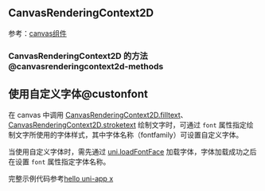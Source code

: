 ## CanvasRenderingContext2D

<!-- CUSTOMTYPEJSON.CanvasRenderingContext2D.description -->

参考：[canvas组件](../component/canvas.md)

<!-- CUSTOMTYPEJSON.CanvasRenderingContext2D.extends -->

<!-- CUSTOMTYPEJSON.CanvasRenderingContext2D.param -->



<!-- CUSTOMTYPEJSON.CanvasRenderingContext2D.compatibility -->

<!-- CUSTOMTYPEJSON.CanvasRenderingContext2D.example -->

### CanvasRenderingContext2D 的方法 @canvasrenderingcontext2d-methods

<!-- CUSTOMTYPEJSON.CanvasRenderingContext2D.methods.arc.name -->

<!-- CUSTOMTYPEJSON.CanvasRenderingContext2D.methods.arc.description -->

<!-- CUSTOMTYPEJSON.CanvasRenderingContext2D.methods.arc.compatibility -->

<!-- CUSTOMTYPEJSON.CanvasRenderingContext2D.methods.arc.param -->

<!-- CUSTOMTYPEJSON.CanvasRenderingContext2D.methods.arc.returnValue -->

<!-- CUSTOMTYPEJSON.CanvasRenderingContext2D.methods.arc.tutorial -->

<!-- CUSTOMTYPEJSON.CanvasRenderingContext2D.methods.arcTo.name -->

<!-- CUSTOMTYPEJSON.CanvasRenderingContext2D.methods.arcTo.description -->

<!-- CUSTOMTYPEJSON.CanvasRenderingContext2D.methods.arcTo.compatibility -->

<!-- CUSTOMTYPEJSON.CanvasRenderingContext2D.methods.arcTo.param -->

<!-- CUSTOMTYPEJSON.CanvasRenderingContext2D.methods.arcTo.returnValue -->

<!-- CUSTOMTYPEJSON.CanvasRenderingContext2D.methods.arcTo.tutorial -->

<!-- CUSTOMTYPEJSON.CanvasRenderingContext2D.methods.beginPath.name -->

<!-- CUSTOMTYPEJSON.CanvasRenderingContext2D.methods.beginPath.description -->

<!-- CUSTOMTYPEJSON.CanvasRenderingContext2D.methods.beginPath.compatibility -->

<!-- CUSTOMTYPEJSON.CanvasRenderingContext2D.methods.beginPath.param -->

<!-- CUSTOMTYPEJSON.CanvasRenderingContext2D.methods.beginPath.returnValue -->

<!-- CUSTOMTYPEJSON.CanvasRenderingContext2D.methods.beginPath.tutorial -->

<!-- CUSTOMTYPEJSON.CanvasRenderingContext2D.methods.bezierCurveTo.name -->

<!-- CUSTOMTYPEJSON.CanvasRenderingContext2D.methods.bezierCurveTo.description -->

<!-- CUSTOMTYPEJSON.CanvasRenderingContext2D.methods.bezierCurveTo.compatibility -->

<!-- CUSTOMTYPEJSON.CanvasRenderingContext2D.methods.bezierCurveTo.param -->

<!-- CUSTOMTYPEJSON.CanvasRenderingContext2D.methods.bezierCurveTo.returnValue -->

<!-- CUSTOMTYPEJSON.CanvasRenderingContext2D.methods.bezierCurveTo.tutorial -->

<!-- CUSTOMTYPEJSON.CanvasRenderingContext2D.methods.clearRect.name -->

<!-- CUSTOMTYPEJSON.CanvasRenderingContext2D.methods.clearRect.description -->

<!-- CUSTOMTYPEJSON.CanvasRenderingContext2D.methods.clearRect.compatibility -->

<!-- CUSTOMTYPEJSON.CanvasRenderingContext2D.methods.clearRect.param -->

<!-- CUSTOMTYPEJSON.CanvasRenderingContext2D.methods.clearRect.returnValue -->

<!-- CUSTOMTYPEJSON.CanvasRenderingContext2D.methods.clearRect.tutorial -->

<!-- CUSTOMTYPEJSON.CanvasRenderingContext2D.methods.clip.name -->

<!-- CUSTOMTYPEJSON.CanvasRenderingContext2D.methods.clip.description -->

<!-- CUSTOMTYPEJSON.CanvasRenderingContext2D.methods.clip.compatibility -->

<!-- CUSTOMTYPEJSON.CanvasRenderingContext2D.methods.clip.param -->

<!-- CUSTOMTYPEJSON.CanvasRenderingContext2D.methods.clip.returnValue -->

<!-- CUSTOMTYPEJSON.CanvasRenderingContext2D.methods.clip.tutorial -->

<!-- CUSTOMTYPEJSON.CanvasRenderingContext2D.methods.clip_1.name -->

<!-- CUSTOMTYPEJSON.CanvasRenderingContext2D.methods.clip_1.description -->

<!-- CUSTOMTYPEJSON.CanvasRenderingContext2D.methods.clip_1.compatibility -->

<!-- CUSTOMTYPEJSON.CanvasRenderingContext2D.methods.clip_1.param -->

<!-- CUSTOMTYPEJSON.CanvasRenderingContext2D.methods.clip_1.returnValue -->

<!-- CUSTOMTYPEJSON.CanvasRenderingContext2D.methods.clip_1.tutorial -->

<!-- CUSTOMTYPEJSON.CanvasRenderingContext2D.methods.clip_2.name -->

<!-- CUSTOMTYPEJSON.CanvasRenderingContext2D.methods.clip_2.description -->

<!-- CUSTOMTYPEJSON.CanvasRenderingContext2D.methods.clip_2.compatibility -->

<!-- CUSTOMTYPEJSON.CanvasRenderingContext2D.methods.clip_2.param -->

<!-- CUSTOMTYPEJSON.CanvasRenderingContext2D.methods.clip_2.returnValue -->

<!-- CUSTOMTYPEJSON.CanvasRenderingContext2D.methods.clip_2.tutorial -->

<!-- CUSTOMTYPEJSON.CanvasRenderingContext2D.methods.clip_3.name -->

<!-- CUSTOMTYPEJSON.CanvasRenderingContext2D.methods.clip_3.description -->

<!-- CUSTOMTYPEJSON.CanvasRenderingContext2D.methods.clip_3.compatibility -->

<!-- CUSTOMTYPEJSON.CanvasRenderingContext2D.methods.clip_3.param -->

<!-- CUSTOMTYPEJSON.CanvasRenderingContext2D.methods.clip_3.returnValue -->

<!-- CUSTOMTYPEJSON.CanvasRenderingContext2D.methods.clip_3.tutorial -->

<!-- CUSTOMTYPEJSON.CanvasRenderingContext2D.methods.closePath.name -->

<!-- CUSTOMTYPEJSON.CanvasRenderingContext2D.methods.closePath.description -->

<!-- CUSTOMTYPEJSON.CanvasRenderingContext2D.methods.closePath.compatibility -->

<!-- CUSTOMTYPEJSON.CanvasRenderingContext2D.methods.closePath.param -->

<!-- CUSTOMTYPEJSON.CanvasRenderingContext2D.methods.closePath.returnValue -->

<!-- CUSTOMTYPEJSON.CanvasRenderingContext2D.methods.closePath.tutorial -->

<!-- CUSTOMTYPEJSON.CanvasRenderingContext2D.methods.createImageData.name -->

<!-- CUSTOMTYPEJSON.CanvasRenderingContext2D.methods.createImageData.description -->

<!-- CUSTOMTYPEJSON.CanvasRenderingContext2D.methods.createImageData.compatibility -->

<!-- CUSTOMTYPEJSON.CanvasRenderingContext2D.methods.createImageData.param -->

<!-- CUSTOMTYPEJSON.CanvasRenderingContext2D.methods.createImageData.returnValue -->

<!-- CUSTOMTYPEJSON.CanvasRenderingContext2D.methods.createImageData.tutorial -->

<!-- CUSTOMTYPEJSON.CanvasRenderingContext2D.methods.createPattern.name -->

<!-- CUSTOMTYPEJSON.CanvasRenderingContext2D.methods.createPattern.description -->

<!-- CUSTOMTYPEJSON.CanvasRenderingContext2D.methods.createPattern.compatibility -->

<!-- CUSTOMTYPEJSON.CanvasRenderingContext2D.methods.createPattern.param -->

<!-- CUSTOMTYPEJSON.CanvasRenderingContext2D.methods.createPattern.returnValue -->

<!-- CUSTOMTYPEJSON.CanvasRenderingContext2D.methods.createPattern.tutorial -->

<!-- CUSTOMTYPEJSON.CanvasRenderingContext2D.methods.createLinearGradient.name -->

<!-- CUSTOMTYPEJSON.CanvasRenderingContext2D.methods.createLinearGradient.description -->

<!-- CUSTOMTYPEJSON.CanvasRenderingContext2D.methods.createLinearGradient.compatibility -->

<!-- CUSTOMTYPEJSON.CanvasRenderingContext2D.methods.createLinearGradient.param -->

<!-- CUSTOMTYPEJSON.CanvasRenderingContext2D.methods.createLinearGradient.returnValue -->

<!-- CUSTOMTYPEJSON.CanvasRenderingContext2D.methods.createLinearGradient.tutorial -->

<!-- CUSTOMTYPEJSON.CanvasRenderingContext2D.methods.createRadialGradient.name -->

<!-- CUSTOMTYPEJSON.CanvasRenderingContext2D.methods.createRadialGradient.description -->

<!-- CUSTOMTYPEJSON.CanvasRenderingContext2D.methods.createRadialGradient.compatibility -->

<!-- CUSTOMTYPEJSON.CanvasRenderingContext2D.methods.createRadialGradient.param -->

<!-- CUSTOMTYPEJSON.CanvasRenderingContext2D.methods.createRadialGradient.returnValue -->

<!-- CUSTOMTYPEJSON.CanvasRenderingContext2D.methods.createRadialGradient.tutorial -->

<!-- CUSTOMTYPEJSON.CanvasRenderingContext2D.methods.draw.name -->

<!-- CUSTOMTYPEJSON.CanvasRenderingContext2D.methods.draw.description -->

<!-- CUSTOMTYPEJSON.CanvasRenderingContext2D.methods.draw.compatibility -->

<!-- CUSTOMTYPEJSON.CanvasRenderingContext2D.methods.draw.param -->

<!-- CUSTOMTYPEJSON.CanvasRenderingContext2D.methods.draw.returnValue -->

<!-- CUSTOMTYPEJSON.CanvasRenderingContext2D.methods.draw.tutorial -->

<!-- CUSTOMTYPEJSON.CanvasRenderingContext2D.methods.drawImage.name -->

<!-- CUSTOMTYPEJSON.CanvasRenderingContext2D.methods.drawImage.description -->

<!-- CUSTOMTYPEJSON.CanvasRenderingContext2D.methods.drawImage.compatibility -->

<!-- CUSTOMTYPEJSON.CanvasRenderingContext2D.methods.drawImage.param -->

<!-- CUSTOMTYPEJSON.CanvasRenderingContext2D.methods.drawImage.returnValue -->

<!-- CUSTOMTYPEJSON.CanvasRenderingContext2D.methods.drawImage.tutorial -->

<!-- CUSTOMTYPEJSON.CanvasRenderingContext2D.methods.drawImage_1.name -->

<!-- CUSTOMTYPEJSON.CanvasRenderingContext2D.methods.drawImage_1.description -->

<!-- CUSTOMTYPEJSON.CanvasRenderingContext2D.methods.drawImage_1.compatibility -->

<!-- CUSTOMTYPEJSON.CanvasRenderingContext2D.methods.drawImage_1.param -->

<!-- CUSTOMTYPEJSON.CanvasRenderingContext2D.methods.drawImage_1.returnValue -->

<!-- CUSTOMTYPEJSON.CanvasRenderingContext2D.methods.drawImage_1.tutorial -->

<!-- CUSTOMTYPEJSON.CanvasRenderingContext2D.methods.drawImage_2.name -->

<!-- CUSTOMTYPEJSON.CanvasRenderingContext2D.methods.drawImage_2.description -->

<!-- CUSTOMTYPEJSON.CanvasRenderingContext2D.methods.drawImage_2.compatibility -->

<!-- CUSTOMTYPEJSON.CanvasRenderingContext2D.methods.drawImage_2.param -->

<!-- CUSTOMTYPEJSON.CanvasRenderingContext2D.methods.drawImage_2.returnValue -->

<!-- CUSTOMTYPEJSON.CanvasRenderingContext2D.methods.drawImage_2.tutorial -->

<!-- CUSTOMTYPEJSON.CanvasRenderingContext2D.methods.ellipse.name -->

<!-- CUSTOMTYPEJSON.CanvasRenderingContext2D.methods.ellipse.description -->

<!-- CUSTOMTYPEJSON.CanvasRenderingContext2D.methods.ellipse.compatibility -->

<!-- CUSTOMTYPEJSON.CanvasRenderingContext2D.methods.ellipse.param -->

<!-- CUSTOMTYPEJSON.CanvasRenderingContext2D.methods.ellipse.returnValue -->

<!-- CUSTOMTYPEJSON.CanvasRenderingContext2D.methods.ellipse.tutorial -->

<!-- CUSTOMTYPEJSON.CanvasRenderingContext2D.methods.fill.name -->

<!-- CUSTOMTYPEJSON.CanvasRenderingContext2D.methods.fill.description -->

<!-- CUSTOMTYPEJSON.CanvasRenderingContext2D.methods.fill.compatibility -->

<!-- CUSTOMTYPEJSON.CanvasRenderingContext2D.methods.fill.param -->

<!-- CUSTOMTYPEJSON.CanvasRenderingContext2D.methods.fill.returnValue -->

<!-- CUSTOMTYPEJSON.CanvasRenderingContext2D.methods.fill.tutorial -->

<!-- CUSTOMTYPEJSON.CanvasRenderingContext2D.methods.fill_1.name -->

<!-- CUSTOMTYPEJSON.CanvasRenderingContext2D.methods.fill_1.description -->

<!-- CUSTOMTYPEJSON.CanvasRenderingContext2D.methods.fill_1.compatibility -->

<!-- CUSTOMTYPEJSON.CanvasRenderingContext2D.methods.fill_1.param -->

<!-- CUSTOMTYPEJSON.CanvasRenderingContext2D.methods.fill_1.returnValue -->

<!-- CUSTOMTYPEJSON.CanvasRenderingContext2D.methods.fill_1.tutorial -->

<!-- CUSTOMTYPEJSON.CanvasRenderingContext2D.methods.fill_2.name -->

<!-- CUSTOMTYPEJSON.CanvasRenderingContext2D.methods.fill_2.description -->

<!-- CUSTOMTYPEJSON.CanvasRenderingContext2D.methods.fill_2.compatibility -->

<!-- CUSTOMTYPEJSON.CanvasRenderingContext2D.methods.fill_2.param -->

<!-- CUSTOMTYPEJSON.CanvasRenderingContext2D.methods.fill_2.returnValue -->

<!-- CUSTOMTYPEJSON.CanvasRenderingContext2D.methods.fill_2.tutorial -->

<!-- CUSTOMTYPEJSON.CanvasRenderingContext2D.methods.fill_3.name -->

<!-- CUSTOMTYPEJSON.CanvasRenderingContext2D.methods.fill_3.description -->

<!-- CUSTOMTYPEJSON.CanvasRenderingContext2D.methods.fill_3.compatibility -->

<!-- CUSTOMTYPEJSON.CanvasRenderingContext2D.methods.fill_3.param -->

<!-- CUSTOMTYPEJSON.CanvasRenderingContext2D.methods.fill_3.returnValue -->

<!-- CUSTOMTYPEJSON.CanvasRenderingContext2D.methods.fill_3.tutorial -->

<!-- CUSTOMTYPEJSON.CanvasRenderingContext2D.methods.fillRect.name -->

<!-- CUSTOMTYPEJSON.CanvasRenderingContext2D.methods.fillRect.description -->

<!-- CUSTOMTYPEJSON.CanvasRenderingContext2D.methods.fillRect.compatibility -->

<!-- CUSTOMTYPEJSON.CanvasRenderingContext2D.methods.fillRect.param -->

<!-- CUSTOMTYPEJSON.CanvasRenderingContext2D.methods.fillRect.returnValue -->

<!-- CUSTOMTYPEJSON.CanvasRenderingContext2D.methods.fillRect.tutorial -->

<!-- CUSTOMTYPEJSON.CanvasRenderingContext2D.methods.fillText.name -->

<!-- CUSTOMTYPEJSON.CanvasRenderingContext2D.methods.fillText.description -->

<!-- CUSTOMTYPEJSON.CanvasRenderingContext2D.methods.fillText.compatibility -->

<!-- CUSTOMTYPEJSON.CanvasRenderingContext2D.methods.fillText.param -->

<!-- CUSTOMTYPEJSON.CanvasRenderingContext2D.methods.fillText.returnValue -->

<!-- CUSTOMTYPEJSON.CanvasRenderingContext2D.methods.fillText.tutorial -->

<!-- CUSTOMTYPEJSON.CanvasRenderingContext2D.methods.getImageData.name -->

<!-- CUSTOMTYPEJSON.CanvasRenderingContext2D.methods.getImageData.description -->

<!-- CUSTOMTYPEJSON.CanvasRenderingContext2D.methods.getImageData.compatibility -->

<!-- CUSTOMTYPEJSON.CanvasRenderingContext2D.methods.getImageData.param -->

<!-- CUSTOMTYPEJSON.CanvasRenderingContext2D.methods.getImageData.returnValue -->

<!-- CUSTOMTYPEJSON.CanvasRenderingContext2D.methods.getImageData.tutorial -->

<!-- CUSTOMTYPEJSON.CanvasRenderingContext2D.methods.isContextLost.name -->

<!-- CUSTOMTYPEJSON.CanvasRenderingContext2D.methods.isContextLost.description -->

<!-- CUSTOMTYPEJSON.CanvasRenderingContext2D.methods.isContextLost.compatibility -->

<!-- CUSTOMTYPEJSON.CanvasRenderingContext2D.methods.isContextLost.param -->

<!-- CUSTOMTYPEJSON.CanvasRenderingContext2D.methods.isContextLost.returnValue -->

<!-- CUSTOMTYPEJSON.CanvasRenderingContext2D.methods.isContextLost.tutorial -->

<!-- CUSTOMTYPEJSON.CanvasRenderingContext2D.methods.isPointInPath.name -->

<!-- CUSTOMTYPEJSON.CanvasRenderingContext2D.methods.isPointInPath.description -->

<!-- CUSTOMTYPEJSON.CanvasRenderingContext2D.methods.isPointInPath.compatibility -->

<!-- CUSTOMTYPEJSON.CanvasRenderingContext2D.methods.isPointInPath.param -->

<!-- CUSTOMTYPEJSON.CanvasRenderingContext2D.methods.isPointInPath.returnValue -->

<!-- CUSTOMTYPEJSON.CanvasRenderingContext2D.methods.isPointInPath.tutorial -->

<!-- CUSTOMTYPEJSON.CanvasRenderingContext2D.methods.isPointInPath_1.name -->

<!-- CUSTOMTYPEJSON.CanvasRenderingContext2D.methods.isPointInPath_1.description -->

<!-- CUSTOMTYPEJSON.CanvasRenderingContext2D.methods.isPointInPath_1.compatibility -->

<!-- CUSTOMTYPEJSON.CanvasRenderingContext2D.methods.isPointInPath_1.param -->

<!-- CUSTOMTYPEJSON.CanvasRenderingContext2D.methods.isPointInPath_1.returnValue -->

<!-- CUSTOMTYPEJSON.CanvasRenderingContext2D.methods.isPointInPath_1.tutorial -->

<!-- CUSTOMTYPEJSON.CanvasRenderingContext2D.methods.isPointInPath_2.name -->

<!-- CUSTOMTYPEJSON.CanvasRenderingContext2D.methods.isPointInPath_2.description -->

<!-- CUSTOMTYPEJSON.CanvasRenderingContext2D.methods.isPointInPath_2.compatibility -->

<!-- CUSTOMTYPEJSON.CanvasRenderingContext2D.methods.isPointInPath_2.param -->

<!-- CUSTOMTYPEJSON.CanvasRenderingContext2D.methods.isPointInPath_2.returnValue -->

<!-- CUSTOMTYPEJSON.CanvasRenderingContext2D.methods.isPointInPath_2.tutorial -->

<!-- CUSTOMTYPEJSON.CanvasRenderingContext2D.methods.isPointInPath_3.name -->

<!-- CUSTOMTYPEJSON.CanvasRenderingContext2D.methods.isPointInPath_3.description -->

<!-- CUSTOMTYPEJSON.CanvasRenderingContext2D.methods.isPointInPath_3.compatibility -->

<!-- CUSTOMTYPEJSON.CanvasRenderingContext2D.methods.isPointInPath_3.param -->

<!-- CUSTOMTYPEJSON.CanvasRenderingContext2D.methods.isPointInPath_3.returnValue -->

<!-- CUSTOMTYPEJSON.CanvasRenderingContext2D.methods.isPointInPath_3.tutorial -->

<!-- CUSTOMTYPEJSON.CanvasRenderingContext2D.methods.isPointInStroke.name -->

<!-- CUSTOMTYPEJSON.CanvasRenderingContext2D.methods.isPointInStroke.description -->

<!-- CUSTOMTYPEJSON.CanvasRenderingContext2D.methods.isPointInStroke.compatibility -->

<!-- CUSTOMTYPEJSON.CanvasRenderingContext2D.methods.isPointInStroke.param -->

<!-- CUSTOMTYPEJSON.CanvasRenderingContext2D.methods.isPointInStroke.returnValue -->

<!-- CUSTOMTYPEJSON.CanvasRenderingContext2D.methods.isPointInStroke.tutorial -->

<!-- CUSTOMTYPEJSON.CanvasRenderingContext2D.methods.getLineDash.name -->

<!-- CUSTOMTYPEJSON.CanvasRenderingContext2D.methods.getLineDash.description -->

<!-- CUSTOMTYPEJSON.CanvasRenderingContext2D.methods.getLineDash.compatibility -->

<!-- CUSTOMTYPEJSON.CanvasRenderingContext2D.methods.getLineDash.param -->

<!-- CUSTOMTYPEJSON.CanvasRenderingContext2D.methods.getLineDash.returnValue -->

<!-- CUSTOMTYPEJSON.CanvasRenderingContext2D.methods.getLineDash.tutorial -->

<!-- CUSTOMTYPEJSON.CanvasRenderingContext2D.methods.lineTo.name -->

<!-- CUSTOMTYPEJSON.CanvasRenderingContext2D.methods.lineTo.description -->

<!-- CUSTOMTYPEJSON.CanvasRenderingContext2D.methods.lineTo.compatibility -->

<!-- CUSTOMTYPEJSON.CanvasRenderingContext2D.methods.lineTo.param -->

<!-- CUSTOMTYPEJSON.CanvasRenderingContext2D.methods.lineTo.returnValue -->

<!-- CUSTOMTYPEJSON.CanvasRenderingContext2D.methods.lineTo.tutorial -->

<!-- CUSTOMTYPEJSON.CanvasRenderingContext2D.methods.measureText.name -->

<!-- CUSTOMTYPEJSON.CanvasRenderingContext2D.methods.measureText.description -->

<!-- CUSTOMTYPEJSON.CanvasRenderingContext2D.methods.measureText.compatibility -->

<!-- CUSTOMTYPEJSON.CanvasRenderingContext2D.methods.measureText.param -->

<!-- CUSTOMTYPEJSON.CanvasRenderingContext2D.methods.measureText.returnValue -->

<!-- CUSTOMTYPEJSON.CanvasRenderingContext2D.methods.measureText.tutorial -->

<!-- CUSTOMTYPEJSON.CanvasRenderingContext2D.methods.moveTo.name -->

<!-- CUSTOMTYPEJSON.CanvasRenderingContext2D.methods.moveTo.description -->

<!-- CUSTOMTYPEJSON.CanvasRenderingContext2D.methods.moveTo.compatibility -->

<!-- CUSTOMTYPEJSON.CanvasRenderingContext2D.methods.moveTo.param -->

<!-- CUSTOMTYPEJSON.CanvasRenderingContext2D.methods.moveTo.returnValue -->

<!-- CUSTOMTYPEJSON.CanvasRenderingContext2D.methods.moveTo.tutorial -->

<!-- CUSTOMTYPEJSON.CanvasRenderingContext2D.methods.putImageData.name -->

<!-- CUSTOMTYPEJSON.CanvasRenderingContext2D.methods.putImageData.description -->

<!-- CUSTOMTYPEJSON.CanvasRenderingContext2D.methods.putImageData.compatibility -->

<!-- CUSTOMTYPEJSON.CanvasRenderingContext2D.methods.putImageData.param -->

<!-- CUSTOMTYPEJSON.CanvasRenderingContext2D.methods.putImageData.returnValue -->

<!-- CUSTOMTYPEJSON.CanvasRenderingContext2D.methods.putImageData.tutorial -->

<!-- CUSTOMTYPEJSON.CanvasRenderingContext2D.methods.putImageData_1.name -->

<!-- CUSTOMTYPEJSON.CanvasRenderingContext2D.methods.putImageData_1.description -->

<!-- CUSTOMTYPEJSON.CanvasRenderingContext2D.methods.putImageData_1.compatibility -->

<!-- CUSTOMTYPEJSON.CanvasRenderingContext2D.methods.putImageData_1.param -->

<!-- CUSTOMTYPEJSON.CanvasRenderingContext2D.methods.putImageData_1.returnValue -->

<!-- CUSTOMTYPEJSON.CanvasRenderingContext2D.methods.putImageData_1.tutorial -->

<!-- CUSTOMTYPEJSON.CanvasRenderingContext2D.methods.quadraticCurveTo.name -->

<!-- CUSTOMTYPEJSON.CanvasRenderingContext2D.methods.quadraticCurveTo.description -->

<!-- CUSTOMTYPEJSON.CanvasRenderingContext2D.methods.quadraticCurveTo.compatibility -->

<!-- CUSTOMTYPEJSON.CanvasRenderingContext2D.methods.quadraticCurveTo.param -->

<!-- CUSTOMTYPEJSON.CanvasRenderingContext2D.methods.quadraticCurveTo.returnValue -->

<!-- CUSTOMTYPEJSON.CanvasRenderingContext2D.methods.quadraticCurveTo.tutorial -->

<!-- CUSTOMTYPEJSON.CanvasRenderingContext2D.methods.rect.name -->

<!-- CUSTOMTYPEJSON.CanvasRenderingContext2D.methods.rect.description -->

<!-- CUSTOMTYPEJSON.CanvasRenderingContext2D.methods.rect.compatibility -->

<!-- CUSTOMTYPEJSON.CanvasRenderingContext2D.methods.rect.param -->

<!-- CUSTOMTYPEJSON.CanvasRenderingContext2D.methods.rect.returnValue -->

<!-- CUSTOMTYPEJSON.CanvasRenderingContext2D.methods.rect.tutorial -->

<!-- CUSTOMTYPEJSON.CanvasRenderingContext2D.methods.resetTransform.name -->

<!-- CUSTOMTYPEJSON.CanvasRenderingContext2D.methods.resetTransform.description -->

<!-- CUSTOMTYPEJSON.CanvasRenderingContext2D.methods.resetTransform.compatibility -->

<!-- CUSTOMTYPEJSON.CanvasRenderingContext2D.methods.resetTransform.param -->

<!-- CUSTOMTYPEJSON.CanvasRenderingContext2D.methods.resetTransform.returnValue -->

<!-- CUSTOMTYPEJSON.CanvasRenderingContext2D.methods.resetTransform.tutorial -->

<!-- CUSTOMTYPEJSON.CanvasRenderingContext2D.methods.restore.name -->

<!-- CUSTOMTYPEJSON.CanvasRenderingContext2D.methods.restore.description -->

<!-- CUSTOMTYPEJSON.CanvasRenderingContext2D.methods.restore.compatibility -->

<!-- CUSTOMTYPEJSON.CanvasRenderingContext2D.methods.restore.param -->

<!-- CUSTOMTYPEJSON.CanvasRenderingContext2D.methods.restore.returnValue -->

<!-- CUSTOMTYPEJSON.CanvasRenderingContext2D.methods.restore.tutorial -->

<!-- CUSTOMTYPEJSON.CanvasRenderingContext2D.methods.rotate.name -->

<!-- CUSTOMTYPEJSON.CanvasRenderingContext2D.methods.rotate.description -->

<!-- CUSTOMTYPEJSON.CanvasRenderingContext2D.methods.rotate.compatibility -->

<!-- CUSTOMTYPEJSON.CanvasRenderingContext2D.methods.rotate.param -->

<!-- CUSTOMTYPEJSON.CanvasRenderingContext2D.methods.rotate.returnValue -->

<!-- CUSTOMTYPEJSON.CanvasRenderingContext2D.methods.rotate.tutorial -->

<!-- CUSTOMTYPEJSON.CanvasRenderingContext2D.methods.roundRect.name -->

<!-- CUSTOMTYPEJSON.CanvasRenderingContext2D.methods.roundRect.description -->

<!-- CUSTOMTYPEJSON.CanvasRenderingContext2D.methods.roundRect.compatibility -->

<!-- CUSTOMTYPEJSON.CanvasRenderingContext2D.methods.roundRect.param -->

<!-- CUSTOMTYPEJSON.CanvasRenderingContext2D.methods.roundRect.returnValue -->

<!-- CUSTOMTYPEJSON.CanvasRenderingContext2D.methods.roundRect.tutorial -->

<!-- CUSTOMTYPEJSON.CanvasRenderingContext2D.methods.save.name -->

<!-- CUSTOMTYPEJSON.CanvasRenderingContext2D.methods.save.description -->

<!-- CUSTOMTYPEJSON.CanvasRenderingContext2D.methods.save.compatibility -->

<!-- CUSTOMTYPEJSON.CanvasRenderingContext2D.methods.save.param -->

<!-- CUSTOMTYPEJSON.CanvasRenderingContext2D.methods.save.returnValue -->

<!-- CUSTOMTYPEJSON.CanvasRenderingContext2D.methods.save.tutorial -->

<!-- CUSTOMTYPEJSON.CanvasRenderingContext2D.methods.scale.name -->

<!-- CUSTOMTYPEJSON.CanvasRenderingContext2D.methods.scale.description -->

<!-- CUSTOMTYPEJSON.CanvasRenderingContext2D.methods.scale.compatibility -->

<!-- CUSTOMTYPEJSON.CanvasRenderingContext2D.methods.scale.param -->

<!-- CUSTOMTYPEJSON.CanvasRenderingContext2D.methods.scale.returnValue -->

<!-- CUSTOMTYPEJSON.CanvasRenderingContext2D.methods.scale.tutorial -->

<!-- CUSTOMTYPEJSON.CanvasRenderingContext2D.methods.setLineDash.name -->

<!-- CUSTOMTYPEJSON.CanvasRenderingContext2D.methods.setLineDash.description -->

<!-- CUSTOMTYPEJSON.CanvasRenderingContext2D.methods.setLineDash.compatibility -->

<!-- CUSTOMTYPEJSON.CanvasRenderingContext2D.methods.setLineDash.param -->

<!-- CUSTOMTYPEJSON.CanvasRenderingContext2D.methods.setLineDash.returnValue -->

<!-- CUSTOMTYPEJSON.CanvasRenderingContext2D.methods.setLineDash.tutorial -->

<!-- CUSTOMTYPEJSON.CanvasRenderingContext2D.methods.setTransform.name -->

<!-- CUSTOMTYPEJSON.CanvasRenderingContext2D.methods.setTransform.description -->

<!-- CUSTOMTYPEJSON.CanvasRenderingContext2D.methods.setTransform.compatibility -->

<!-- CUSTOMTYPEJSON.CanvasRenderingContext2D.methods.setTransform.param -->

<!-- CUSTOMTYPEJSON.CanvasRenderingContext2D.methods.setTransform.returnValue -->

<!-- CUSTOMTYPEJSON.CanvasRenderingContext2D.methods.setTransform.tutorial -->

<!-- CUSTOMTYPEJSON.CanvasRenderingContext2D.methods.stroke.name -->

<!-- CUSTOMTYPEJSON.CanvasRenderingContext2D.methods.stroke.description -->

<!-- CUSTOMTYPEJSON.CanvasRenderingContext2D.methods.stroke.compatibility -->

<!-- CUSTOMTYPEJSON.CanvasRenderingContext2D.methods.stroke.param -->

<!-- CUSTOMTYPEJSON.CanvasRenderingContext2D.methods.stroke.returnValue -->

<!-- CUSTOMTYPEJSON.CanvasRenderingContext2D.methods.stroke.tutorial -->

<!-- CUSTOMTYPEJSON.CanvasRenderingContext2D.methods.stroke_1.name -->

<!-- CUSTOMTYPEJSON.CanvasRenderingContext2D.methods.stroke_1.description -->

<!-- CUSTOMTYPEJSON.CanvasRenderingContext2D.methods.stroke_1.compatibility -->

<!-- CUSTOMTYPEJSON.CanvasRenderingContext2D.methods.stroke_1.param -->

<!-- CUSTOMTYPEJSON.CanvasRenderingContext2D.methods.stroke_1.returnValue -->

<!-- CUSTOMTYPEJSON.CanvasRenderingContext2D.methods.stroke_1.tutorial -->

<!-- CUSTOMTYPEJSON.CanvasRenderingContext2D.methods.strokeRect.name -->

<!-- CUSTOMTYPEJSON.CanvasRenderingContext2D.methods.strokeRect.description -->

<!-- CUSTOMTYPEJSON.CanvasRenderingContext2D.methods.strokeRect.compatibility -->

<!-- CUSTOMTYPEJSON.CanvasRenderingContext2D.methods.strokeRect.param -->

<!-- CUSTOMTYPEJSON.CanvasRenderingContext2D.methods.strokeRect.returnValue -->

<!-- CUSTOMTYPEJSON.CanvasRenderingContext2D.methods.strokeRect.tutorial -->

<!-- CUSTOMTYPEJSON.CanvasRenderingContext2D.methods.strokeText.name -->

<!-- CUSTOMTYPEJSON.CanvasRenderingContext2D.methods.strokeText.description -->

<!-- CUSTOMTYPEJSON.CanvasRenderingContext2D.methods.strokeText.compatibility -->

<!-- CUSTOMTYPEJSON.CanvasRenderingContext2D.methods.strokeText.param -->

<!-- CUSTOMTYPEJSON.CanvasRenderingContext2D.methods.strokeText.returnValue -->

<!-- CUSTOMTYPEJSON.CanvasRenderingContext2D.methods.strokeText.tutorial -->

<!-- CUSTOMTYPEJSON.CanvasRenderingContext2D.methods.transform.name -->

<!-- CUSTOMTYPEJSON.CanvasRenderingContext2D.methods.transform.description -->

<!-- CUSTOMTYPEJSON.CanvasRenderingContext2D.methods.transform.compatibility -->

<!-- CUSTOMTYPEJSON.CanvasRenderingContext2D.methods.transform.param -->

<!-- CUSTOMTYPEJSON.CanvasRenderingContext2D.methods.transform.returnValue -->

<!-- CUSTOMTYPEJSON.CanvasRenderingContext2D.methods.transform.tutorial -->

<!-- CUSTOMTYPEJSON.CanvasRenderingContext2D.methods.translate.name -->

<!-- CUSTOMTYPEJSON.CanvasRenderingContext2D.methods.translate.description -->

<!-- CUSTOMTYPEJSON.CanvasRenderingContext2D.methods.translate.compatibility -->

<!-- CUSTOMTYPEJSON.CanvasRenderingContext2D.methods.translate.param -->

<!-- CUSTOMTYPEJSON.CanvasRenderingContext2D.methods.translate.returnValue -->

<!-- CUSTOMTYPEJSON.CanvasRenderingContext2D.methods.translate.tutorial -->

## 使用自定义字体@custonfont
在 canvas 中调用 [CanvasRenderingContext2D.filltext](#filltext)、[CanvasRenderingContext2D.stroketext](#stroketext) 绘制文字时，可通过 `font` 属性指定绘制文字所使用的字体样式，其中字体名称（fontfamily）可设置自定义字体。

当使用自定义字体时，需先通过 [uni.loadFontFace](load-font-face.md) 加载字体，字体加载成功之后在设置 `font` 属性指定字体名称。

完整示例代码参考[hello uni-app x](https://gitcode.net/dcloud/hello-uni-app-x/-/blob/alpha/pages/component/canvas/canvas-context.uvue)

